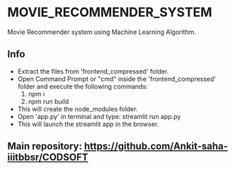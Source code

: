 # MOVIE_RECOMMENDER_SYSTEM
Movie Recommender system using Machine Learning Algorithm.
## Info
- Extract the files from 'frontend_compressed' folder.
- Open Command Prompt or "cmd" inside the 'frontend_compressed' folder and execute the following commands:
  1. npm i
  2. npm run build
- This will create the node_modules folder.
- Open 'app.py' in terminal and type: streamlit run app.py
- This will launch the streamlit app in the browser.

## Main repository: https://github.com/Ankit-saha-iiitbbsr/CODSOFT
